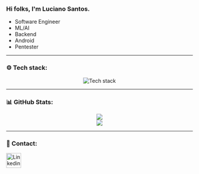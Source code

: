 ### Hi folks, I'm Luciano Santos.
<ul>
  <li>Software Engineer</li>
  <li>ML/AI</li>
  <li>Backend</li>
  <li>Android</li>
  <li>Pentester</li>
</ul>

----

### ⚙️ Tech stack:

<p align="center">
  <img src="https://skillicons.dev/icons?i=c,python,java,js,ts,django,flask,nodejs,react,mysql,git,github,aws,docker,pytorch,androidstudio,neovim,linux,bash,powershell&perline=10" alt="Tech stack">
</p>

----

### 📊 GitHub Stats:
<p align="center">
  <img src="https://github-readme-streak-stats.herokuapp.com/?user=luwired&theme=transparent&hide_border=false"></img></br>
  <img src="https://github-readme-stats.vercel.app/api/top-langs/?username=luwired&theme=transparent&hide_border=false&include_all_commits=true&count_private=true&layout=compact">
</p>

----

### 👤 Contact:

<p align="left">
  <a href="https://www.linkedin.com/in/lucianosantos-cyber/" target="_blank">
    <img src="https://skillicons.dev/icons?i=linkedin" alt="Linkedin" width="40" height="40">
  </a>
</p>

